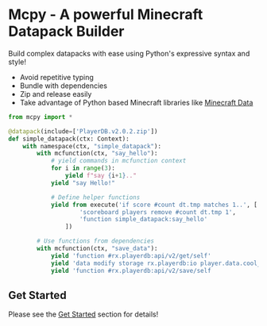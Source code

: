 # Mcpy - A powerful Minecraft Datapack Builder

Build complex datapacks with ease using Python's expressive syntax and style!

- Avoid repetitive typing
- Bundle with dependencies
- Zip and release easily
- Take advantage of Python based Minecraft libraries like [Minecraft Data](https://github.com/PrismarineJS/minecraft-data)

```python
from mcpy import *

@datapack(include=['PlayerDB.v2.0.2.zip'])
def simple_datapack(ctx: Context):
    with namespace(ctx, "simple_datapack"):
        with mcfunction(ctx, "say_hello"):
            # yield commands in mcfunction context
            for i in range(3):
                yield f"say {i+1}.."
            yield "say Hello!"

            # Define helper functions
            yield from execute('if score #count dt.tmp matches 1..', [
                    'scoreboard players remove #count dt.tmp 1',
                    'function simple_datapack:say_hello'
                ])

        # Use functions from dependencies
        with mcfunction(ctx, "save_data"):
            yield 'function #rx.playerdb:api/v2/get/self'
            yield 'data modify storage rx.playerdb:io player.data.cool_pack set value {eggs: 3b}'
            yield 'function #rx.playerdb:api/v2/save/self
```

## Get Started

Please see the [Get Started](tutorials/get-started.md) section for details!
